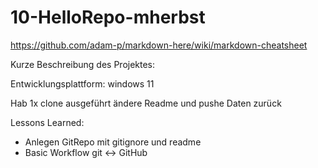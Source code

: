 # 10-HelloRepo-mherbst

https://github.com/adam-p/markdown-here/wiki/markdown-cheatsheet

Kurze Beschreibung des Projektes:

Entwicklungsplattform: windows 11

Hab 1x clone ausgeführt ändere Readme und pushe Daten zurück

Lessons Learned:
+ Anlegen GitRepo mit gitignore und readme
+ Basic Workflow git <-> GitHub
